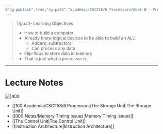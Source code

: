 ```yaml
---
{"dg-publish":true,"dg-path":"academia/CSC258/6 Processors/Week 8 - Processor Components.md","permalink":"/academia/csc-258/6-processors/week-8-processor-components/","tags":["cs","lecture","note","university"],"created":"2025-03-03T13:15:20.794-05:00","updated":"2025-03-03T13:16:19.498-05:00"}
---
```



> [!goal]- Learning Objectives
> - How to build a computer
> - Already know logical devices to be able to build an ALU
>     - Adders, subtractors
>     - Can process any data
> - Flip-flops to store data in memory
> - That is just what a processor is

---

# Lecture Notes

![|400](https://i.imgur.com/82C1JnT.png)

- [[100 Academia/CSC258/6 Processors/The Storage Unit\|The Storage Unit]]
- [[000 Notes/Memory Timing Issues\|Memory Timing Issues]]
- [[The Control Unit\|The Control Unit]]
- [[Instruction Architecture\|Instruction Architecture]]
